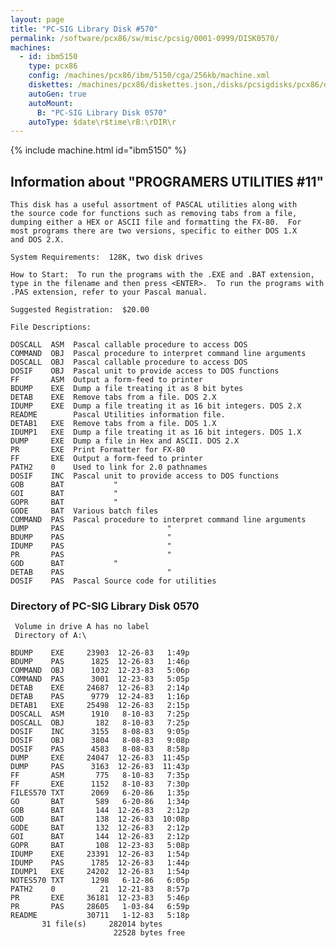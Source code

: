 ```yaml
---
layout: page
title: "PC-SIG Library Disk #570"
permalink: /software/pcx86/sw/misc/pcsig/0001-0999/DISK0570/
machines:
  - id: ibm5150
    type: pcx86
    config: /machines/pcx86/ibm/5150/cga/256kb/machine.xml
    diskettes: /machines/pcx86/diskettes.json,/disks/pcsigdisks/pcx86/diskettes.json
    autoGen: true
    autoMount:
      B: "PC-SIG Library Disk 0570"
    autoType: $date\r$time\rB:\rDIR\r
---
```


{% include machine.html id="ibm5150" %}

## Information about "PROGRAMERS UTILITIES #11"

    This disk has a useful assortment of PASCAL utilities along with
    the source code for functions such as removing tabs from a file,
    dumping either a HEX or ASCII file and formatting the FX-80.  For
    most programs there are two versions, specific to either DOS 1.X
    and DOS 2.X.
    
    System Requirements:  128K, two disk drives
    
    How to Start:  To run the programs with the .EXE and .BAT extension,
    type in the filename and then press <ENTER>.  To run the programs with
    .PAS extension, refer to your Pascal manual.
    
    Suggested Registration:  $20.00
    
    File Descriptions:
    
    DOSCALL  ASM  Pascal callable procedure to access DOS
    COMMAND  OBJ  Pascal procedure to interpret command line arguments
    DOSCALL  OBJ  Pascal callable procedure to access DOS
    DOSIF    OBJ  Pascal unit to provide access to DOS functions
    FF       ASM  Output a form-feed to printer
    BDUMP    EXE  Dump a file treating it as 8 bit bytes
    DETAB    EXE  Remove tabs from a file. DOS 2.X
    IDUMP    EXE  Dump a file treating it as 16 bit integers. DOS 2.X
    README        Pascal Utilities information file.
    DETAB1   EXE  Remove tabs from a file. DOS 1.X
    IDUMP1   EXE  Dump a file treating it as 16 bit integers. DOS 1.X
    DUMP     EXE  Dump a file in Hex and ASCII. DOS 2.X
    PR       EXE  Print Formatter for FX-80
    FF       EXE  Output a form-feed to printer
    PATH2    0    Used to link for 2.0 pathnames
    DOSIF    INC  Pascal unit to provide access to DOS functions
    GOB      BAT           "
    GOI      BAT           "
    GOPR     BAT           "
    GODE     BAT  Various batch files
    COMMAND  PAS  Pascal procedure to interpret command line arguments
    DUMP     PAS                       "
    BDUMP    PAS                       "
    IDUMP    PAS                       "
    PR       PAS                       "
    GOD      BAT           "
    DETAB    PAS                       "
    DOSIF    PAS  Pascal Source code for utilities

### Directory of PC-SIG Library Disk 0570

     Volume in drive A has no label
     Directory of A:\

    BDUMP    EXE     23903  12-26-83   1:49p
    BDUMP    PAS      1825  12-26-83   1:46p
    COMMAND  OBJ      1032  12-23-83   5:06p
    COMMAND  PAS      3001  12-23-83   5:05p
    DETAB    EXE     24687  12-26-83   2:14p
    DETAB    PAS      9779  12-24-83   1:16p
    DETAB1   EXE     25498  12-26-83   2:15p
    DOSCALL  ASM      1910   8-10-83   7:25p
    DOSCALL  OBJ       182   8-10-83   7:25p
    DOSIF    INC      3155   8-08-83   9:05p
    DOSIF    OBJ      3804   8-08-83   9:08p
    DOSIF    PAS      4583   8-08-83   8:58p
    DUMP     EXE     24047  12-26-83  11:45p
    DUMP     PAS      3163  12-26-83  11:43p
    FF       ASM       775   8-10-83   7:35p
    FF       EXE      1152   8-10-83   7:30p
    FILES570 TXT      2069   6-20-86   1:35p
    GO       BAT       589   6-20-86   1:34p
    GOB      BAT       144  12-26-83   2:12p
    GOD      BAT       138  12-26-83  10:08p
    GODE     BAT       132  12-26-83   2:12p
    GOI      BAT       144  12-26-83   2:12p
    GOPR     BAT       108  12-23-83   5:08p
    IDUMP    EXE     23391  12-26-83   1:54p
    IDUMP    PAS      1785  12-26-83   1:44p
    IDUMP1   EXE     24202  12-26-83   1:54p
    NOTES570 TXT      1298   6-12-86   6:05p
    PATH2    0          21  12-21-83   8:57p
    PR       EXE     36181  12-23-83   5:46p
    PR       PAS     28605   1-03-84   6:59p
    README           30711   1-12-83   5:18p
           31 file(s)     282014 bytes
                           22528 bytes free
